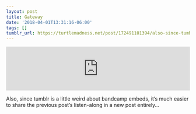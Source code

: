 ```yaml
---
layout: post
title: Gateway
date: '2018-04-01T13:31:16-06:00'
tags: []
tumblr_url: https://turtlemadness.net/post/172491101394/also-since-tumblr-is-a-little-weird-about
---
```

<iframe class="bandcamp_audio_player" width="100%" height="120" src="https://bandcamp.com/EmbeddedPlayer/size=medium/bgcol=ffffff/linkcol=0687f5/notracklist=true/transparent=true/track=3497568477/" allowtransparency="true" frameborder="0"></iframe>  

Also, since tumblr is a little weird about bandcamp embeds, it’s much easier to share the previous post’s listen-along in a new post entirely…

